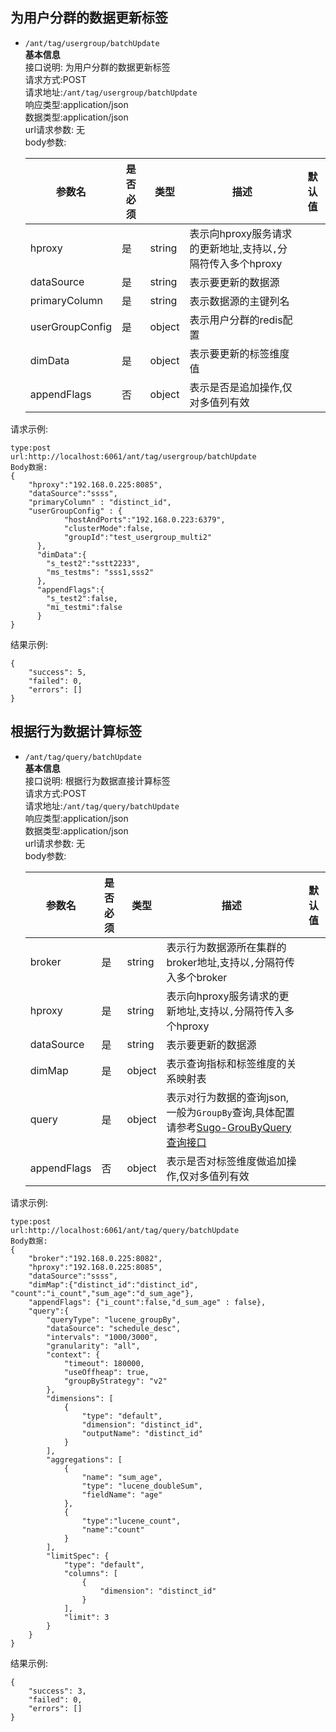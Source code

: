 ##  为用户分群的数据更新标签
- `/ant/tag/usergroup/batchUpdate`  
**基本信息**   
接口说明: 为用户分群的数据更新标签   
请求方式:POST  
请求地址:`/ant/tag/usergroup/batchUpdate`  
响应类型:application/json  
数据类型:application/json     
url请求参数: 无  
body参数:   

    参数名 | 是否必须 | 类型 | 描述  | 默认值
    ---- | ----- | --- | --- | ----
    hproxy | 是 | string | 表示向hproxy服务请求的更新地址,支持以`,`分隔符传入多个hproxy |
    dataSource | 是 | string | 表示要更新的数据源 |
    primaryColumn | 是 | string | 表示数据源的主键列名 |
    userGroupConfig | 是 | object | 表示用户分群的redis配置 |
    dimData | 是 | object | 表示要更新的标签维度值 |
    appendFlags | 否 | object | 表示是否是追加操作,仅对多值列有效|
    
 
    

    
请求示例:
```
type:post
url:http://localhost:6061/ant/tag/usergroup/batchUpdate
Body数据:
{
	"hproxy":"192.168.0.225:8085",
	"dataSource":"ssss",
	"primaryColumn" : "distinct_id",
	"userGroupConfig" : { 
            "hostAndPorts":"192.168.0.223:6379",  
            "clusterMode":false,  
            "groupId":"test_usergroup_multi2"  
      },
      "dimData":{
      	"s_test2":"sstt2233",
      	"ms_testms": "sss1,sss2"
      },
      "appendFlags":{
      	"s_test2":false,
      	"mi_testmi":false
      }
}
```
结果示例:
```
{
    "success": 5,
    "failed": 0,
    "errors": []
}
```

##  根据行为数据计算标签
- `/ant/tag/query/batchUpdate`  
**基本信息**   
接口说明: 根据行为数据直接计算标签   
请求方式:POST  
请求地址:`/ant/tag/query/batchUpdate`  
响应类型:application/json  
数据类型:application/json     
url请求参数: 无  
body参数:   

    参数名 | 是否必须 | 类型 | 描述  | 默认值
    ---- | ----- | --- | --- | ----
    broker | 是 | string | 表示行为数据源所在集群的broker地址,支持以`,`分隔符传入多个broker |
    hproxy | 是 | string | 表示向hproxy服务请求的更新地址,支持以`,`分隔符传入多个hproxy |
    dataSource | 是 | string | 表示要更新的数据源 |
    dimMap | 是 | object | 表示查询指标和标签维度的关系映射表 |
    query | 是 | object | 表示对行为数据的查询json, 一般为`GroupBy`查询,具体配置请参考[Sugo-GrouByQuery查询接口](http://docs.sugo.io/developer/query/query.html#GroupBy) |
    appendFlags | 否 | object | 表示是否对标签维度做追加操作,仅对多值列有效|
    
 
    

    
请求示例:
```
type:post
url:http://localhost:6061/ant/tag/query/batchUpdate
Body数据:
{
    "broker":"192.168.0.225:8082",
    "hproxy":"192.168.0.225:8085",
    "dataSource":"ssss",
    "dimMap":{"distinct_id":"distinct_id", "count":"i_count","sum_age":"d_sum_age"},
    "appendFlags": {"i_count":false,"d_sum_age" : false},
    "query":{
        "queryType": "lucene_groupBy",
        "dataSource": "schedule_desc",
        "intervals": "1000/3000",
        "granularity": "all",
        "context": {
            "timeout": 180000,
            "useOffheap": true,
            "groupByStrategy": "v2"
        },
        "dimensions": [
            {
                "type": "default",
                "dimension": "distinct_id",
                "outputName": "distinct_id"
            }
        ],
        "aggregations": [
            {
                "name": "sum_age",
                "type": "lucene_doubleSum",
                "fieldName": "age"
            },
            {
                "type":"lucene_count",
                "name":"count"
            }
        ],
        "limitSpec": {
            "type": "default",
            "columns": [
                {
                    "dimension": "distinct_id"
                }
            ],
            "limit": 3
        }
    }
}
```
结果示例:
```
{
    "success": 3,
    "failed": 0,
    "errors": []
}
```
